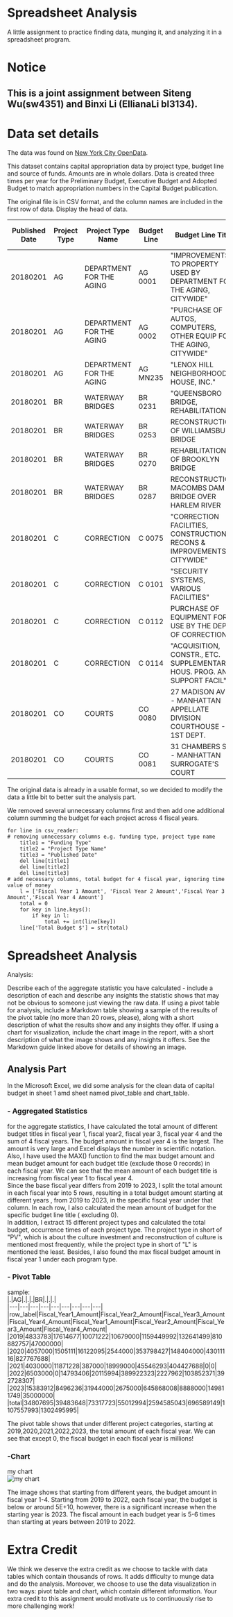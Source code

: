 # Spreadsheet Analysis
A little assignment to practice finding data, munging it, and analyzing it in a spreadsheet program.
# Notice
## This is a joint assignment between Siteng Wu(sw4351) and Binxi Li (EllianaLi bl3134).

# Data set details
The data was found on [New York City OpenData](https://data.cityofnewyork.us/City-Government/Capital-Budget/46m8-77gv/data).

This dataset contains capital appropriation data by project type, budget line and source of funds. Amounts are in whole dollars. Data is created three times per year for the Preliminary Budget, Executive Budget and Adopted Budget to match appropriation numbers in the Capital Budget publication.

The original file is in CSV format, and the column names are included in the first row of data.
Display the head of data.

|Published Date|Project Type|Project Type Name|Budget Line|Budget Line Title|Funding Type|First Fiscal Year|Fiscal Year 1 Amount|Fiscal Year 2 Amount|Fiscal Year 3 Amount|Fiscal Year 4 Amount|
|---|---|---|---|---|---|---|---|---|---|---|
|20180201|AG|DEPARTMENT FOR THE AGING|AG 0001|"IMPROVEMENTS TO PROPERTY USED BY DEPARTMENT FOR THE AGING, CITYWIDE"|C|2019|3306783|3479000|2178000|1253000|
|20180201|AG|DEPARTMENT FOR THE AGING|AG 0002|"PURCHASE OF AUTOS, COMPUTERS, OTHER EQUIP FOR THE AGING, CITYWIDE"|C|2019|0|2342111|1403000|0|
|20180201|AG|DEPARTMENT FOR THE AGING|AG MN235|"LENOX HILL NEIGHBORHOOD HOUSE, INC."|C|2019|50000|0|0|0|
|20180201|BR|WATERWAY BRIDGES|BR 0231|"QUEENSBORO BRIDGE, REHABILITATION"|C|2019|141151222|0|0|0|
|20180201|BR|WATERWAY BRIDGES|BR 0253|RECONSTRUCTION OF WILLIAMSBURG BRIDGE|C|2019|0|0|273760919|0|
|20180201|BR|WATERWAY BRIDGES|BR 0270|REHABILITATION OF BROOKLYN BRIDGE|C|2019|289984124|0|0|15000000|
|20180201|BR|WATERWAY BRIDGES|BR 0287|RECONSTRUCTION: MACOMBS DAM BRIDGE OVER HARLEM RIVER|C|2019|0|93499|0|0|
|20180201|C|CORRECTION|C  0075|"CORRECTION FACILITIES, CONSTRUCTION, RECONS & IMPROVEMENTS, CITYWIDE"|C|2019|134751470|23330000|41300000|49384000|
|20180201|C|CORRECTION|C  0101|"SECURITY SYSTEMS, VARIOUS FACILITIES"|C|2019|0|0|1649995|0|
|20180201|C|CORRECTION|C  0112|PURCHASE OF EQUIPMENT FOR USE BY THE DEPT. OF CORRECTION|C|2019|4160367|4277000|3761000|3599000|
|20180201|C|CORRECTION|C  0114|"ACQUISITION, CONSTR., ETC. SUPPLEMENTARY HOUS. PROG. AND SUPPORT FACIL"|C|2019|82877375|0|0|0|
|20180201|CO|COURTS|CO 0080|27 MADISON AVE. - MANHATTAN APPELLATE DIVISION COURTHOUSE - 1ST DEPT.|C|2019|488500|0|0|0|
|20180201|CO|COURTS|CO 0081|31 CHAMBERS ST. - MANHATTAN SURROGATE'S COURT|C|2019|16689624|0|0|0|

The original data is already in a usable format, so we decided to modify the data a little bit to better suit the analysis part.

We removed several unnecessary columns first and then add one additional column summing the budget for each project across 4 fiscal years.

```
for line in csv_reader:
# removing unnecessary columns e.g. funding type, project type name
    title1 = "Funding Type"
    title2 = "Project Type Name"
    title3 = "Published Date"
    del line[title1]
    del line[title2]
    del line[title3]
# add necessary columns, total budget for 4 fiscal year, ignoring time value of money
    l = ['Fiscal Year 1 Amount', 'Fiscal Year 2 Amount','Fiscal Year 3 Amount','Fiscal Year 4 Amount']
    total = 0
    for key in line.keys():
        if key in l:
            total += int(line[key])
    line['Total Budget $'] = str(total)
```

# Spreadsheet Analysis
Analysis:

Describe each of the aggregate statistic you have calculated - include a description of each 
and describe any insights the statistic shows that may not be obvious to someone just viewing the raw data.
If using a pivot table for analysis, include a Markdown table showing a sample of the results of the pivot table 
(no more than 20 rows, please), along with a short description of what the results show and any insights they offer.
If using a chart for visualization, include the chart image in the report, with a short description of what the image shows 
and any insights it offers. See the Markdown guide linked above for details of showing an image.

## Analysis Part 

In the Microsoft Excel, we did some analysis for the clean data of capital budget in sheet 1 amd sheet named
pivot_table and chart_table. 

### - Aggregated Statistics  
for the aggregate statistics, I have calculated the total amount of different budget titles in fiscal year 1,
fiscal year2, fiscal year 3, fiscal year 4 and the sum of 4 fiscal years. The budget amount in fiscal year 4 
is the largest. 
The amount is very large and Excel displays the number in scientific notation. Also, I have used the MAX() 
function to find the max budget amount and mean budget amount for each budget title (exclude those 0 records) 
in each fiscal year. We can see that the mean amount of each budget title is increasing from fiscal year 1 
to fiscal year 4.  
Since the base fiscal year differs from 2019 to 2023, I split the total amount in each fiscal year into 5 rows, 
resulting in a total budget amount starting at different years , from 2019 to 2023, in the specific 
fiscal year under that column. In each row, I also calculated the mean amount of budget for the specific budget line title ( excluding 0).  
In addition, I extract 15 different project types and calculated the total budget, occurrence times of each 
project type. The project type in short of "PV", which is about the culture investment and reconstruction of culture is
mentioned most frequently, while the project type in short of "L" is mentioned the least. Besides, I also found the max fiscal budget amount in fiscal year 1 under each program type.  

### - Pivot Table
sample:  
|.|AG|.|.|.|BR|.|.|.|  
|---|---|---|---|---|---|---|---|---|  
|row_label|Fiscal_Year1_Amount|Fiscal_Year2_Amount|Fiscal_Year3_Amount|Fiscal_Year4_Amount|Fiscal_Year1_Amount|Fiscal_Year2_Amount|Fiscal_Year3_Amount|Fiscal_Year4_Amount|
|2019|4833783|17614677|10071222|10679000|1159449992|132641499|810882757|47000000|  
|2020|4057000|1505111|16122095|2544000|353798427|148404000|43011116|827767688|  
|2021|4030000|11871228|387000|18999000|45546293|404427688|0|0|  
|2022|6503000|0|14793406|20115994|389922323|2227962|103852371|392728307|  
|2023|15383912|8496236|31944000|2675000|645868008|8888000|149811749|35000000|  
|total|34807695|39483648|73317723|55012994|2594585043|696589149|1107557993|1302495995|   

The pivot table shows that under different project categories, starting at 2019,2020,2021,2022,2023,
the total amount of each fiscal year. We can see that except 0, the fiscal budget in each fiscal year 
is millions!


### -Chart

my chart  
![my chart](https://github.com/EllianaLi/spreadsheet-analysis-EllianaLi-main/blob/master/Picture1.png)




The image shows that starting from different years, the budget amount in fiscal year 1-4. Starting 
from 2019 to 2022, each fiscal year, the budget is below or around 5E+10, however, there is a significant 
increase when the starting year is 2023. The fiscal amount in each budget year
is 5-6 times than starting at years between 2019 to 2022.

# Extra Credit 
We think we deserve the extra credit as we choose to tackle with data tables which contain thousands of rows. It adds difficulty 
to munge data and do the analysis. Moreover, we choose to use the data visualization in two ways: pivot table and chart, which
contain different information. Your extra credit to this assignment would motivate us to continuously rise to 
more challenging work!



